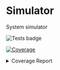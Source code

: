 # Simulator

System simulator

![Tests badge](https://github.com/Project-Tempestus/simulator/actions/workflows/main.yml/badge.svg)
<!-- Pytest Coverage Comment:Begin -->
<a href="https://github.com/Project-Tempestus/simulator/blob/main/README.md"><img alt="Coverage" src="https://img.shields.io/badge/Coverage-91%25-brightgreen.svg" /></a><details><summary>Coverage Report </summary><table><tr><th>File</th><th>Stmts</th><th>Miss</th><th>Cover</th><th>Missing</th></tr><tbody><tr><td><a href="https://github.com/Project-Tempestus/simulator/blob/main/__init__.py">__init__.py</a></td><td>0</td><td>0</td><td>100%</td><td>&nbsp;</td></tr><tr><td colspan="5"><b>simulator</b></td></tr><tr><td>&nbsp; &nbsp;<a href="https://github.com/Project-Tempestus/simulator/blob/main/simulator/Action.py">Action.py</a></td><td>20</td><td>0</td><td>100%</td><td>&nbsp;</td></tr><tr><td>&nbsp; &nbsp;<a href="https://github.com/Project-Tempestus/simulator/blob/main/simulator/Combatant.py">Combatant.py</a></td><td>72</td><td>13</td><td>82%</td><td><a href="https://github.com/Project-Tempestus/simulator/blob/main/simulator/Combatant.py#L78-L84">78&ndash;84</a>, <a href="https://github.com/Project-Tempestus/simulator/blob/main/simulator/Combatant.py#L90-L92">90&ndash;92</a>, <a href="https://github.com/Project-Tempestus/simulator/blob/main/simulator/Combatant.py#L102-L105">102&ndash;105</a></td></tr><tr><td>&nbsp; &nbsp;<a href="https://github.com/Project-Tempestus/simulator/blob/main/simulator/Notifications.py">Notifications.py</a></td><td>11</td><td>11</td><td>0%</td><td><a href="https://github.com/Project-Tempestus/simulator/blob/main/simulator/Notifications.py#L1-L15">1&ndash;15</a></td></tr><tr><td>&nbsp; &nbsp;<a href="https://github.com/Project-Tempestus/simulator/blob/main/simulator/Scenario.py">Scenario.py</a></td><td>39</td><td>0</td><td>100%</td><td>&nbsp;</td></tr><tr><td>&nbsp; &nbsp;<a href="https://github.com/Project-Tempestus/simulator/blob/main/simulator/ScenarioReader.py">ScenarioReader.py</a></td><td>35</td><td>0</td><td>100%</td><td>&nbsp;</td></tr><tr><td>&nbsp; &nbsp;<a href="https://github.com/Project-Tempestus/simulator/blob/main/simulator/Simulator.py">Simulator.py</a></td><td>24</td><td>0</td><td>100%</td><td>&nbsp;</td></tr><tr><td>&nbsp; &nbsp;<a href="https://github.com/Project-Tempestus/simulator/blob/main/simulator/Stats.py">Stats.py</a></td><td>56</td><td>0</td><td>100%</td><td>&nbsp;</td></tr><tr><td>&nbsp; &nbsp;<a href="https://github.com/Project-Tempestus/simulator/blob/main/simulator/Weapon.py">Weapon.py</a></td><td>23</td><td>3</td><td>87%</td><td><a href="https://github.com/Project-Tempestus/simulator/blob/main/simulator/Weapon.py#L10-L11">10&ndash;11</a>, <a href="https://github.com/Project-Tempestus/simulator/blob/main/simulator/Weapon.py#L43">43</a></td></tr><tr><td>&nbsp; &nbsp;<a href="https://github.com/Project-Tempestus/simulator/blob/main/simulator/WeaponStats.py">WeaponStats.py</a></td><td>12</td><td>0</td><td>100%</td><td>&nbsp;</td></tr><tr><td>&nbsp; &nbsp;<a href="https://github.com/Project-Tempestus/simulator/blob/main/simulator/__init__.py">__init__.py</a></td><td>0</td><td>0</td><td>100%</td><td>&nbsp;</td></tr><tr><td>&nbsp; &nbsp;<a href="https://github.com/Project-Tempestus/simulator/blob/main/simulator/main.py">main.py</a></td><td>5</td><td>5</td><td>0%</td><td><a href="https://github.com/Project-Tempestus/simulator/blob/main/simulator/main.py#L1-L9">1&ndash;9</a></td></tr><tr><td colspan="5"><b>test</b></td></tr><tr><td>&nbsp; &nbsp;<a href="https://github.com/Project-Tempestus/simulator/blob/main/test/__init__.py">__init__.py</a></td><td>0</td><td>0</td><td>100%</td><td>&nbsp;</td></tr><tr><td>&nbsp; &nbsp;<a href="https://github.com/Project-Tempestus/simulator/blob/main/test/test_action.py">test_action.py</a></td><td>8</td><td>0</td><td>100%</td><td>&nbsp;</td></tr><tr><td>&nbsp; &nbsp;<a href="https://github.com/Project-Tempestus/simulator/blob/main/test/test_combatant.py">test_combatant.py</a></td><td>17</td><td>0</td><td>100%</td><td>&nbsp;</td></tr><tr><td>&nbsp; &nbsp;<a href="https://github.com/Project-Tempestus/simulator/blob/main/test/test_scenario.py">test_scenario.py</a></td><td>9</td><td>0</td><td>100%</td><td>&nbsp;</td></tr><tr><td>&nbsp; &nbsp;<a href="https://github.com/Project-Tempestus/simulator/blob/main/test/test_scenario_reader.py">test_scenario_reader.py</a></td><td>9</td><td>0</td><td>100%</td><td>&nbsp;</td></tr><tr><td>&nbsp; &nbsp;<a href="https://github.com/Project-Tempestus/simulator/blob/main/test/test_simulator.py">test_simulator.py</a></td><td>4</td><td>0</td><td>100%</td><td>&nbsp;</td></tr><tr><td>&nbsp; &nbsp;<a href="https://github.com/Project-Tempestus/simulator/blob/main/test/test_stats.py">test_stats.py</a></td><td>8</td><td>0</td><td>100%</td><td>&nbsp;</td></tr><tr><td>&nbsp; &nbsp;<a href="https://github.com/Project-Tempestus/simulator/blob/main/test/test_weapon.py">test_weapon.py</a></td><td>10</td><td>0</td><td>100%</td><td>&nbsp;</td></tr><tr><td><b>TOTAL</b></td><td><b>362</b></td><td><b>32</b></td><td><b>91%</b></td><td>&nbsp;</td></tr></tbody></table></details>
<!-- Pytest Coverage Comment:End -->



